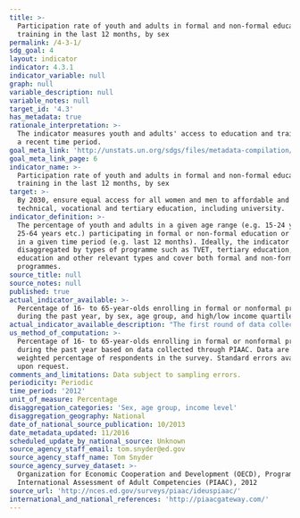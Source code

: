 ```yaml
---
title: >-
  Participation rate of youth and adults in formal and non-formal education and
  training in the last 12 months, by sex
permalink: /4-3-1/
sdg_goal: 4
layout: indicator
indicator: 4.3.1
indicator_variable: null
graph: null
variable_description: null
variable_notes: null
target_id: '4.3'
has_metadata: true
rationale_interpretation: >-
  The indicator measures youth and adults' access to education and training for
  a recent time period.
goal_meta_link: 'http://unstats.un.org/sdgs/files/metadata-compilation/Metadata-Goal-4.pdf'
goal_meta_link_page: 6
indicator_name: >-
  Participation rate of youth and adults in formal and non-formal education and
  training in the last 12 months, by sex
target: >-
  By 2030, ensure equal access for all women and men to affordable and quality
  technical, vocational and tertiary education, including university.
indicator_definition: >-
  The percentage of youth and adults in a given age range (e.g. 15-24 years,
  25-64 years etc.) participating in formal or non-formal education or training
  in a given time period (e.g. last 12 months). Ideally, the indicator should be
  disaggregated by types of programme such as TVET, tertiary education, adult
  education and other relevant types and cover both formal and non-formal
  programmes.
source_title: null
source_notes: null
published: true
actual_indicator_available: >-
  Percentage of 16- to 65-year-olds enrolling in formal or nonformal programs
  during the past year, by sex, age group, and high/low income quartile
actual_indicator_available_description: "The first round of data collection in the United States (officially known as the U.S. PIAAC Main Study) was conducted from August 2011 through April 2012 with a nationally representative household sample of 5,000 adults between the ages of 16 and 65.\ni4_3_1formal_total\t          Percentage participating in formal education, total i4_3_1formal_male\t          Percentage participating in formal education, males i4_3_1formal_female\t          Percentage participating in formal education, females i4_3_1formal_24\t              Percentage participating in formal education, less than age 25 i4_3_1formal_34\t              Percentage participating in formal education, 25 to 34 i4_3_1formal_44               Percentage participating in formal education, 35 to 44 i4_3_1formal_54               Percentage participating in formal education, 45 to 54 i4_3_1formal_65\t              Percentage participating in formal education, 55 to 65 i4_3_1formal_lowquartile\t  Percentage participating in formal education, lowest income quartile i4_3_1formal_midquartiles     Percentage participating in formal education, middle two income quartiles i4_3_1formal_highquartile\t  Percentage participating in formal education, high income quartile i4_3_1nonformal_total\t      Percentage participating in nonformal education, total i4_3_1nonformal_male\t      Percentage participating in nonformal education, males i4_3_1nonformal_female\t      Percentage participating in nonformal education, females i4_3_1nonformal_24\t          Percentage participating in nonformal education, less than age 25 i4_3_1nonformal_34\t          Percentage participating in nonformal education, 25 to 34 i4_3_1nonformal_44\t          Percentage participating in nonformal education, 35 to 44 i4_3_1nonformal_54\t          Percentage participating in nonformal education, 45 to 54 i4_3_1nonformal_65\t          Percentage participating in nonformal education, 55 to 65 i4_3_1nonformal_lowquartile\t  Percentage participating in nonformal education, lowest income quartile i4_3_1nonformal_midquartiles  Percentage participating in nonformal education, middle two income quartiles i4_3_1nonformal_highquartile Percentage participating in nonformal education, high income quartile"
us_method_of_computation: >-
  Percentage of 16- to 65-year-olds enrolling in formal or nonformal programs
  during the past year based on data collected through PIAAC. Data are based on
  weighted percentage of respondents in the survey. Standard errors available
  upon request.
comments_and_limitations: Data subject to sampling errors.
periodicity: Periodic
time_period: '2012'
unit_of_measure: Percentage
disaggregation_categories: 'Sex, age group, income level'
disaggregation_geography: National
date_of_national_source_publication: 10/2013
date_metadata_updated: 11/2016
scheduled_update_by_national_source: Unknown
source_agency_staff_email: tom.snyder@ed.gov
source_agency_staff_name: Tom Snyder
source_agency_survey_dataset: >-
  Organization for Economic Cooperation and Development (OECD), Program for the
  International Assessment of Adult Competencies (PIAAC), 2012
source_url: 'http://nces.ed.gov/surveys/piaac/ideuspiaac/'
international_and_national_references: 'http://piaacgateway.com/'
---
```

